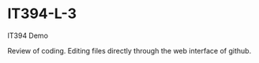 # IT394-L-3
IT394 Demo


Review of coding. Editing files directly through the web interface of github.
